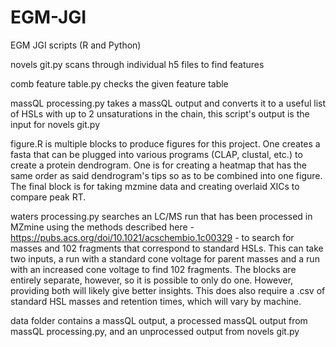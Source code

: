 # EGM-JGI
EGM JGI scripts (R and Python)

novels git.py scans through individual h5 files to find features

comb feature table.py checks the given feature table

massQL processing.py takes a massQL output and converts it to a useful list of HSLs with up to 2 unsaturations in the chain, this script's output is the input for novels git.py

figure.R is multiple blocks to produce figures for this project. One creates a fasta that can be plugged into various programs (CLAP, clustal, etc.) to create a protein dendrogram. One is for creating a heatmap that has the same order as said dendrogram's tips so as to be combined into one figure. The final block is for taking mzmine data and creating overlaid XICs to compare peak RT.

waters processing.py searches an LC/MS run that has been processed in MZmine using the methods described here - https://pubs.acs.org/doi/10.1021/acschembio.1c00329 - to search for masses and 102 fragments that correspond to standard HSLs. This can take two inputs, a run with a standard cone voltage for parent masses and a run with an increased cone voltage to find 102 fragments. The blocks are entirely separate, however, so it is possible to only do one. However, providing both will likely give better insights. This does also require a .csv of standard HSL masses and retention times, which will vary by machine.

data folder contains a massQL output, a processed massQL output from massQL processing.py, and an unprocessed output from novels git.py

